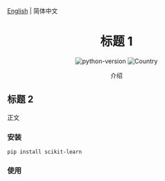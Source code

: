 [English](./README.md) | 简体中文

<h1 align="center">标题 1</h1>
<div align="center">

![python-version](https://img.shields.io/badge/python-3.7-blue) ![Country](https://img.shields.io/badge/country-China-red)

介绍

</div>

## 标题 2

正文

### 安装 

```
pip install scikit-learn
```

### 使用

